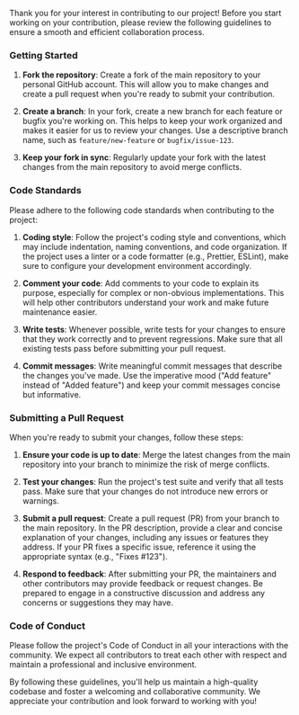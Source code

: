 Thank you for your interest in contributing to our project! Before you start working on your contribution, please review the following guidelines to ensure a smooth and efficient collaboration process.

### Getting Started

1.  **Fork the repository**: Create a fork of the main repository to your personal GitHub account. This will allow you to make changes and create a pull request when you're ready to submit your contribution.
    
2.  **Create a branch**: In your fork, create a new branch for each feature or bugfix you're working on. This helps to keep your work organized and makes it easier for us to review your changes. Use a descriptive branch name, such as `feature/new-feature` or `bugfix/issue-123`.
    
3.  **Keep your fork in sync**: Regularly update your fork with the latest changes from the main repository to avoid merge conflicts.
    

### Code Standards

Please adhere to the following code standards when contributing to the project:

1.  **Coding style**: Follow the project's coding style and conventions, which may include indentation, naming conventions, and code organization. If the project uses a linter or a code formatter (e.g., Prettier, ESLint), make sure to configure your development environment accordingly.
    
2.  **Comment your code**: Add comments to your code to explain its purpose, especially for complex or non-obvious implementations. This will help other contributors understand your work and make future maintenance easier.
    
3.  **Write tests**: Whenever possible, write tests for your changes to ensure that they work correctly and to prevent regressions. Make sure that all existing tests pass before submitting your pull request.
    
4.  **Commit messages**: Write meaningful commit messages that describe the changes you've made. Use the imperative mood ("Add feature" instead of "Added feature") and keep your commit messages concise but informative.
    

### Submitting a Pull Request

When you're ready to submit your changes, follow these steps:

1.  **Ensure your code is up to date**: Merge the latest changes from the main repository into your branch to minimize the risk of merge conflicts.
    
2.  **Test your changes**: Run the project's test suite and verify that all tests pass. Make sure that your changes do not introduce new errors or warnings.
    
3.  **Submit a pull request**: Create a pull request (PR) from your branch to the main repository. In the PR description, provide a clear and concise explanation of your changes, including any issues or features they address. If your PR fixes a specific issue, reference it using the appropriate syntax (e.g., "Fixes #123").
    
4.  **Respond to feedback**: After submitting your PR, the maintainers and other contributors may provide feedback or request changes. Be prepared to engage in a constructive discussion and address any concerns or suggestions they may have.
    

### Code of Conduct

Please follow the project's Code of Conduct in all your interactions with the community. We expect all contributors to treat each other with respect and maintain a professional and inclusive environment.

By following these guidelines, you'll help us maintain a high-quality codebase and foster a welcoming and collaborative community. We appreciate your contribution and look forward to working with you!
